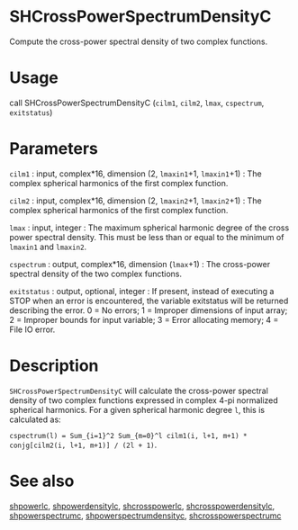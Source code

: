 # SHCrossPowerSpectrumDensityC

Compute the cross-power spectral density of two complex functions.

# Usage

call SHCrossPowerSpectrumDensityC (`cilm1`, `cilm2`, `lmax`, `cspectrum`, `exitstatus`)

# Parameters

`cilm1` : input, complex\*16, dimension (2, `lmaxin1`+1, `lmaxin1`+1)
:   The complex spherical harmonics of the first complex function.

`cilm2` : input, complex\*16, dimension (2, `lmaxin2`+1, `lmaxin2`+1)
:   The complex spherical harmonics of the first complex function.

`lmax` : input, integer
:   The maximum spherical harmonic degree of the cross power spectral density. This must be less than or equal to the minimum of `lmaxin1` and `lmaxin2`.

`cspectrum` : output, complex\*16, dimension (`lmax`+1)
:   The cross-power spectral density of the two complex functions.

`exitstatus` : output, optional, integer
:   If present, instead of executing a STOP when an error is encountered, the variable exitstatus will be returned describing the error. 0 = No errors; 1 = Improper dimensions of input array; 2 = Improper bounds for input variable; 3 = Error allocating memory; 4 = File IO error.

# Description

`SHCrossPowerSpectrumDensityC` will calculate the cross-power spectral density of two complex functions expressed in complex 4-pi normalized spherical harmonics. For a given spherical harmonic degree `l`, this is calculated as:

`cspectrum(l) = Sum_{i=1}^2 Sum_{m=0}^l cilm1(i, l+1, m+1) * conjg[cilm2(i, l+1, m+1)] / (2l + 1)`.

# See also

[shpowerlc](shpowerlc.html), [shpowerdensitylc](shpowerdensitylc.html), [shcrosspowerlc](shcrosspowerlc.html), [shcrosspowerdensitylc](shcrosspowerdensitylc.html), [shpowerspectrumc](shpowerspectrumc.html), [shpowerspectrumdensityc](shpowerspectrumdensityc.html), [shcrosspowerspectrumc](shcrosspowerspectrumc.html)
